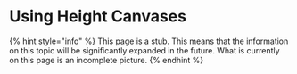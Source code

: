 # Using Height Canvases

{% hint style="info" %}
This page is a stub. This means that the information on this topic will be significantly expanded in the future. What is currently on this page is an incomplete picture.
{% endhint %}
